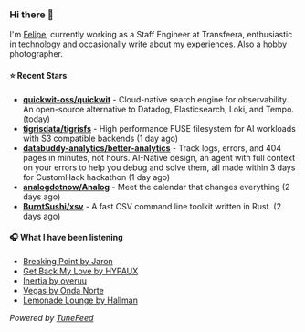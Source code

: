 ### Hi there 👋

I'm [Felipe](https://felipevm.com), currently working as a Staff Engineer at Transfeera, enthusiastic in technology and occasionally write about my experiences. Also a hobby photographer.

#### ⭐ Recent Stars
- **[quickwit-oss/quickwit](https://github.com/quickwit-oss/quickwit)** - Cloud-native search engine for observability. An open-source alternative to Datadog, Elasticsearch, Loki, and Tempo. (today)
- **[tigrisdata/tigrisfs](https://github.com/tigrisdata/tigrisfs)** - High performance FUSE filesystem for AI workloads with S3 compatible backends (1 day ago)
- **[databuddy-analytics/better-analytics](https://github.com/databuddy-analytics/better-analytics)** - Track logs, errors, and 404 pages in minutes, not hours. AI-Native design, an agent with full context on your errors to help you debug and solve them, all made within 3 days for CustomHack hackathon (1 day ago)
- **[analogdotnow/Analog](https://github.com/analogdotnow/Analog)** - Meet the calendar that changes everything (2 days ago)
- **[BurntSushi/xsv](https://github.com/BurntSushi/xsv)** - A fast CSV command line toolkit written in Rust. (2 days ago)

#### 🎧 What I have been listening
- [Breaking Point by Jaron](https://open.spotify.com/track/0n0bfvh0TfOKW96qc3mq3K)
- [Get Back My Love by HYPAUX](https://open.spotify.com/track/3yvPsUAKVe6Zjz2LTi98aK)
- [Inertia by overuu](https://open.spotify.com/track/3L4u8FJ4FAkG3XIwElr3Eg)
- [Vegas by Onda Norte](https://open.spotify.com/track/5RyZqM28W6PnerFyQFGA8V)
- [Lemonade Lounge by Hallman](https://open.spotify.com/track/4c3bdXxowhrc0Xs9zGI5ax)

_Powered by [TuneFeed](https://tunefeed.app?ref=github.com)_
